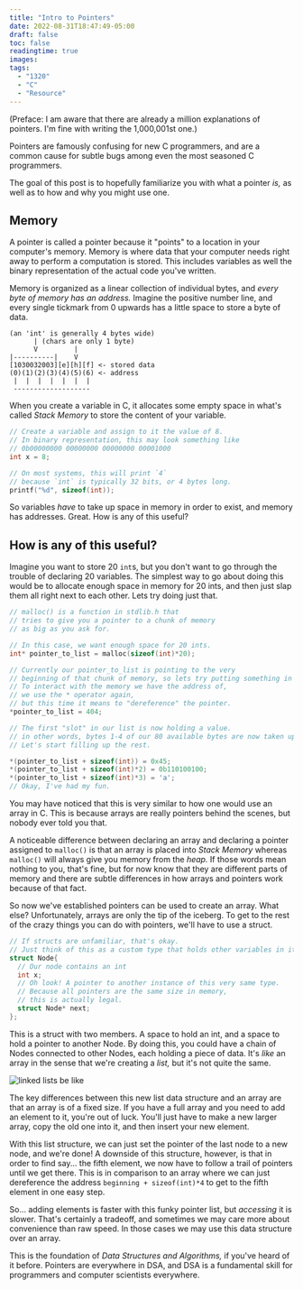 ```yaml
---
title: "Intro to Pointers"
date: 2022-08-31T18:47:49-05:00
draft: false
toc: false
readingtime: true
images:
tags:
  - "1320"
  - "C"
  - "Resource"
---
```

(Preface: I am aware that there are already a million explanations of pointers. I'm fine with writing the 1,000,001st one.)

Pointers are famously confusing for new C programmers, and are a common cause for subtle bugs among even the most seasoned C programmers. 

The goal of this post is to hopefully familiarize you with what a pointer *is,* as well as to how and why you might use one. 
## Memory

A pointer is called a pointer because it "points" to a location in your computer's memory.
Memory is where data that your computer needs right away to perform a computation is stored. 
This includes variables as well the binary representation of the actual code you've written.

Memory is organized as a linear collection of individual bytes, and *every byte of memory has an address.*
Imagine the positive number line, and every single tickmark from 0 upwards has a little space to store a byte of data.
```graphic
(an 'int' is generally 4 bytes wide)
      | (chars are only 1 byte)
      V         |
|----------|    V
[1030032003][e][h][f] <- stored data
(0)(1)(2)(3)(4)(5)(6) <- address
 |  |  |  |  |  |  |
 -------------------
```

When you create a variable in C, it allocates some empty space in what's called *Stack Memory* to store the content of your variable.

```C
// Create a variable and assign to it the value of 8.
// In binary representation, this may look something like 
// 0b00000000 00000000 00000000 00001000
int x = 8;

// On most systems, this will print `4` 
// because `int` is typically 32 bits, or 4 bytes long.
printf("%d", sizeof(int));
```
So variables *have* to take up space in memory in order to exist, and memory has addresses. Great. How is any of this useful?

## How is any of this useful?
Imagine you want to store 20 `int`s, but you don't want to go through the trouble of declaring 20 variables.
The simplest way to go about doing this would be to allocate enough space in memory for 20 ints, and then just slap them all right next to each other. Lets try doing just that.

```C
// malloc() is a function in stdlib.h that 
// tries to give you a pointer to a chunk of memory 
// as big as you ask for.

// In this case, we want enough space for 20 ints.
int* pointer_to_list = malloc(sizeof(int)*20);

// Currently our pointer_to_list is pointing to the very 
// beginning of that chunk of memory, so lets try putting something in it.
// To interact with the memory we have the address of, 
// we use the * operator again, 
// but this time it means to "dereference" the pointer.
*pointer_to_list = 404;

// The first "slot" in our list is now holding a value.
// in other words, bytes 1-4 of our 80 available bytes are now taken up.
// Let's start filling up the rest.

*(pointer_to_list + sizeof(int)) = 0x45;
*(pointer_to_list + sizeof(int)*2) = 0b110100100;
*(pointer_to_list + sizeof(int)*3) = 'a';
// Okay, I've had my fun.
```

You may have noticed that this is very similar to how one would use an array in C. This is because arrays are really pointers behind the scenes, but nobody ever told you that. 

A noticeable difference between declaring an array and declaring a pointer assigned to `malloc()` is that an array is placed into *Stack Memory* whereas `malloc()` will always give you memory from the *heap.* If those words mean nothing to you, that's fine, but for now know that they are different parts of memory and there are subtle differences in how arrays and pointers work because of that fact.

So now we've established pointers can be used to create an array. What else?
Unfortunately, arrays are only the tip of the iceberg. To get to the rest of the crazy things you can do with pointers, we'll have to use a struct.

```C
// If structs are unfamiliar, that's okay.
// Just think of this as a custom type that holds other variables in it.
struct Node{
  // Our node contains an int
  int x;
  // Oh look! A pointer to another instance of this very same type.
  // Because all pointers are the same size in memory,
  // this is actually legal.
  struct Node* next;
};
```
This is a struct with two members. A space to hold an int, and a space to hold a pointer to another Node.
By doing this, you could have a chain of Nodes connected to other Nodes, each holding a piece of data. 
It's *like* an array in the sense that we're creating a *list,* but it's not quite the same.

![linked lists be like](/linked_list_limmy.gif)

The key differences between this new list data structure and an array are that an array is of a fixed size. If you have a full array and you need to add an element to it, you're out of luck. You'll just have to make a new larger array, copy the old one into it, and then insert your new element.

With this list structure, we can just set the pointer of the last node to a new node, and we're done!
A downside of this structure, however, is that in order to find say... the fifth element, we now have to follow a trail of pointers until we get there. This is in comparison to an array where we can just dereference the address `beginning + sizeof(int)*4` to get to the fifth element in one easy step.

So... adding elements is faster with this funky pointer list, but *accessing* it is slower.
That's certainly a tradeoff, and sometimes we may care more about convenience than raw speed. In those cases we may use this data structure over an array.

This is the foundation of *Data Structures and Algorithms,* if you've heard of it before.
Pointers are everywhere in DSA, and DSA is a fundamental skill for programmers and computer scientists everywhere.







